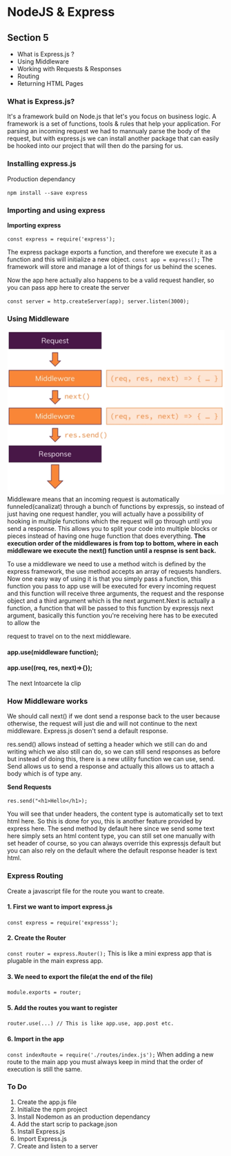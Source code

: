 # NodeJS & Express

## Section 5
* What is Express.js ?
* Using Middleware
* Working with Requests & Responses
* Routing
* Returning HTML Pages


### What is Express.js?
It's a framework build on Node.js that let's you focus on business logic. A framework is a set of functions, tools & rules that help your application.
For parsing an incoming request we had to mannualy parse the body of the request, but with express.js we can install another package that can easily be hooked into our project that will then do the parsing for us.

### Installing express.js

Production dependancy

`
npm install --save express
`
### Importing and using express

**Importing express**

`
const express = require('express');
`

The express package exports a function, and therefore we execute it as a function and this will initialize a new object.
`
const app = express();
`
The framework will store and manage a lot of things for us behind the scenes.

Now the app here actually also happens to be a valid request handler, so you can pass app here to create the server

`
const server = http.createServer(app);
server.listen(3000);
`

### Using Middleware
![alt text](./NodeJS/middleware.PNG)
Middleware means that an incoming request is automatically funneled(canalizat) through a bunch of functions by expressjs, so instead of just having one request handler, you will actually have a possibility of hooking in multiple functions which the request will go through until you send a response. This allows you to split your code into multiple blocks or pieces instead of having one huge function that does everything. **The execution order of the middlewares is from top to bottom, where in each middleware we execute the next() function until a respnse is sent back.**

To use a middleware we need to use a method witch is defined by the express framework, the use method accepts an array of requests handlers.
Now one easy way of using it is that you simply pass a function, this function you pass to app use will be executed for every incoming request and this function will receive three arguments, the request and the response object and a third argument which is the next argument.Next is actually a function, a function that will be passed to this function by expressjs
next argument, basically this function you're receiving here has to be executed to allow the

request to travel on to the next middleware.
#### app.use(middleware function);
#### app.use((req, res, next)=>{});
The next 
Intoarcete la clip

### How Middleware works
We should call next() if we dont send a response back to the user  because otherwise, the request will just die and will not
continue to the next middleware. Express.js dosen't send a default response.

res.send() allows instead of setting a header which we still can do and writing which we also still can do, so we can still
send responses as before but instead of doing this, there is a new utility function we can use, send. Send allows us to send a response and actually this allows us to attach a body which is of type any.

**Send Requests**

`
res.send("<h1>Hello</h1>);
`

You will see that under headers, the content type is automatically set to text html here.
So this is done for you, this is another feature provided by express here. The send method by default here since we send some text here simply sets an html content type, you can still set one manually with set header of course, so you can always override this expressjs default but you can also rely on the default where the default response header is text html.

### Express Routing
Create a javascript file for the route you want to create.
#### 1. First we want to import express.js
`
const express = require('expresss');
`
#### 2. Create the Router
`
const router = express.Router();
`
This is like a mini express app that is plugable in the main express app.
#### 3. We need to export the file(at the end of the file)
`
module.exports = router;
`
#### 5. Add the routes you want to register
`
router.use(...) // This is like app.use, app.post etc.
`
#### 6. Import in the app 
`
const indexRoute = require('./routes/index.js');
`
When adding a new route to the main app you must always keep in mind that the order of execution is still the same.
### To Do 
1. Create the app.js file
2. Initialize the npm project
3. Install Nodemon as an production dependancy
4. Add the start scrip to package.json
5. Install Express.js
6. Import Express.js 
7. Create and listen to a server
   
